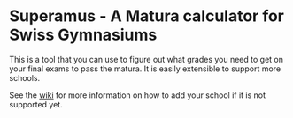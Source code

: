 # Superamus - A Matura calculator for Swiss Gymnasiums

This is a tool that you can use to figure out what grades you need to get on your final exams to pass the matura. It is easily extensible to support more schools.

See the [wiki](https://github.com/RootCubed/superamus/wiki/Creating-a-regulations-file) for more information on how to add your school if it is not supported yet.
